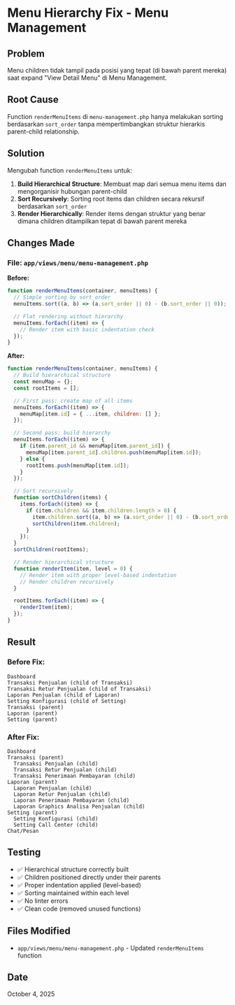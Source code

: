 # Menu Hierarchy Fix - Menu Management

## Problem

Menu children tidak tampil pada posisi yang tepat (di bawah parent mereka) saat expand "View Detail Menu" di Menu Management.

## Root Cause

Function `renderMenuItems` di `menu-management.php` hanya melakukan sorting berdasarkan `sort_order` tanpa mempertimbangkan struktur hierarkis parent-child relationship.

## Solution

Mengubah function `renderMenuItems` untuk:

1. **Build Hierarchical Structure**: Membuat map dari semua menu items dan mengorganisir hubungan parent-child
2. **Sort Recursively**: Sorting root items dan children secara rekursif berdasarkan `sort_order`
3. **Render Hierarchically**: Render items dengan struktur yang benar dimana children ditampilkan tepat di bawah parent mereka

## Changes Made

### File: `app/views/menu/menu-management.php`

**Before:**

```javascript
function renderMenuItems(container, menuItems) {
  // Simple sorting by sort_order
  menuItems.sort((a, b) => (a.sort_order || 0) - (b.sort_order || 0));

  // Flat rendering without hierarchy
  menuItems.forEach((item) => {
    // Render item with basic indentation check
  });
}
```

**After:**

```javascript
function renderMenuItems(container, menuItems) {
  // Build hierarchical structure
  const menuMap = {};
  const rootItems = [];

  // First pass: create map of all items
  menuItems.forEach((item) => {
    menuMap[item.id] = { ...item, children: [] };
  });

  // Second pass: build hierarchy
  menuItems.forEach((item) => {
    if (item.parent_id && menuMap[item.parent_id]) {
      menuMap[item.parent_id].children.push(menuMap[item.id]);
    } else {
      rootItems.push(menuMap[item.id]);
    }
  });

  // Sort recursively
  function sortChildren(items) {
    items.forEach((item) => {
      if (item.children && item.children.length > 0) {
        item.children.sort((a, b) => (a.sort_order || 0) - (b.sort_order || 0));
        sortChildren(item.children);
      }
    });
  }
  sortChildren(rootItems);

  // Render hierarchical structure
  function renderItem(item, level = 0) {
    // Render item with proper level-based indentation
    // Render children recursively
  }

  rootItems.forEach((item) => {
    renderItem(item);
  });
}
```

## Result

### Before Fix:

```
Dashboard
Transaksi Penjualan (child of Transaksi)
Transaksi Retur Penjualan (child of Transaksi)
Laporan Penjualan (child of Laporan)
Setting Konfigurasi (child of Setting)
Transaksi (parent)
Laporan (parent)
Setting (parent)
```

### After Fix:

```
Dashboard
Transaksi (parent)
  Transaksi Penjualan (child)
  Transaksi Retur Penjualan (child)
  Transaksi Penerimaan Pembayaran (child)
Laporan (parent)
  Laporan Penjualan (child)
  Laporan Retur Penjualan (child)
  Laporan Penerimaan Pembayaran (child)
  Laporan Graphics Analisa Penjualan (child)
Setting (parent)
  Setting Konfigurasi (child)
  Setting Call Center (child)
Chat/Pesan
```

## Testing

- ✅ Hierarchical structure correctly built
- ✅ Children positioned directly under their parents
- ✅ Proper indentation applied (level-based)
- ✅ Sorting maintained within each level
- ✅ No linter errors
- ✅ Clean code (removed unused functions)

## Files Modified

- `app/views/menu/menu-management.php` - Updated `renderMenuItems` function

## Date

October 4, 2025

